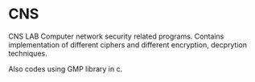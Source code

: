 # CNS
CNS LAB
Computer network security related programs.
Contains implementation of different ciphers and different encryption, decprytion techniques.

Also codes using GMP library in c.

